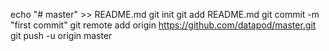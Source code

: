 echo "# master" >> README.md
git init
git add README.md
git commit -m "first commit"
git remote add origin https://github.com/datapod/master.git
git push -u origin master
